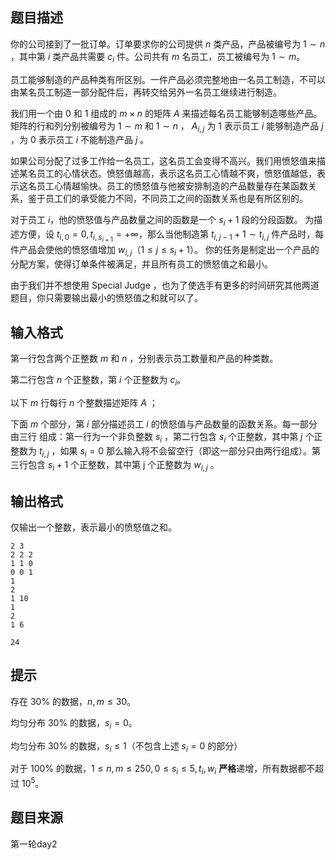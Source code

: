 

## 题目描述
你的公司接到了一批订单。订单要求你的公司提供 $n$ 类产品，产品被编号为 $1\sim n$ ，其中第 $i$ 类产品共需要 $c_{i}$ 件。公司共有 $m$ 名员工，员工被编号为 $1\sim m$。

员工能够制造的产品种类有所区别。一件产品必须完整地由一名员工制造，不可以由某名员工制造一部分配件后，再转交给另外一名员工继续进行制造。 

我们用一个由 $0$ 和 $1$ 组成的 $m\times n$ 的矩阵 $A$ 来描述每名员工能够制造哪些产品。矩阵的行和列分别被编号为 $1\sim m$ 和 $1\sim n$ ， $A_{i,j}$ 为 $1$ 表示员工 $i$ 能够制造产品 $j$ ，为 $0$ 表示员工 $i$ 不能制造产品 $j$ 。 

如果公司分配了过多工作给一名员工，这名员工会变得不高兴。我们用愤怒值来描述某名员工的心情状态。愤怒值越高，表示这名员工心情越不爽，愤怒值越低，表示这名员工心情越愉快。员工的愤怒值与他被安排制造的产品数量存在某函数关系，鉴于员工们的承受能力不同，不同员工之间的函数关系也是有所区别的。 

对于员工 $i$，他的愤怒值与产品数量之间的函数是一个 $s_{i}+1$ 段的分段函数。
为描述方便，设 $t_{i,0}=0,t_{i,s_{i+1}}= +\infty$，那么当他制造第 $t_{i,j-1}+1\sim t_{i,j}$ 件产品时，每件产品会使他的愤怒值增加 $w_{i,j}$（$1 ≤ j ≤s_{i}+1$）。 
你的任务是制定出一个产品的分配方案，使得订单条件被满足，并且所有员工的愤怒值之和最小。

由于我们并不想使用 Special Judge ，也为了使选手有更多的时间研究其他两道题目，你只需要输出最小的愤怒值之和就可以了。 

## 输入格式
第一行包含两个正整数 $m$ 和 $n$ ，分别表示员工数量和产品的种类数。

第二行包含 $n$ 个正整数，第 $i$ 个正整数为 $c_{i}$。

以下 $m$ 行每行 $n$ 个整数描述矩阵 $A$ ； 

下面 $m$ 个部分，第 $i$ 部分描述员工 $i$ 的愤怒值与产品数量的函数关系。每一部分由三行
组成：第一行为一个非负整数 $s_{i}$ ，第二行包含 $s_{i}$ 个正整数，其中第 $j$ 个正整数为 $t_{i,j}$ ，如果 $s_{i}=0$ 那么输入将不会留空行（即这一部分只由两行组成）。第三行包含 $s_{i}+1$ 个正整数，其中第 j 个正整数为 $w_{i,j}$ 。 
## 输出格式
仅输出一个整数，表示最小的愤怒值之和。 

```input1
2 3
2 2 2
1 1 0
0 0 1
1
2
1 10
1
2
1 6

```
```output1
24
```

## 提示

存在 $30\%$ 的数据，$n,m\le 30$。

均匀分布 $30\%$ 的数据，$s_i = 0$。

均匀分布 $30\%$ 的数据，$s_i\le 1$（不包含上述 $s_i=0$ 的部分）

对于 $100\%$ 的数据，$1\le n,m\le 250,0\le s_i\le 5,t_{i},w_{i}$ **严格**递增，所有数据都不超过 $10^5$。

## 题目来源
第一轮day2


